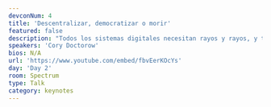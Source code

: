 ```yaml
---
devconNum: 4
title: 'Descentralizar, democratizar o morir'
featured: false
description: "Todos los sistemas digitales necesitan rayos y rayos, y todos esos rayos están conectados al mundo real. donde los gobiernos reales hacen políticas reales que determinen si y cómo funcionarán sus herramientas digitales. Las políticas no ocurren en un vacío. Las malas políticas son a veces el resultado de la confusión o la negligencia, pero más a menudo son el resultado de la corrupción, donde los incumbentes dominantes descubren cómo poner sus pulgares en las escalas para mantener su dominio y aplastar a los que se oponen a ellos. Cuanto más centralizada sea una industria, más fácil será para sus actores dominantes coludirse para lograr sus objetivos de política común. Centralization is corruption's handmaiden. Democratic processes produce good governance. Sin una buena gobernanza, todas las apuestas están apagadas: desde la seguridad de la información hasta la privacidad, el juego siempre estará amañado. Y ese es el dilema: para conseguir una buena política, necesitamos descentralizar. Para lograr la descentralización, necesitamos una buena política. aquí hay mucho en juego: Internet está más concentrado que en cualquier momento de su vida joven, y está creciendo a englobar cada campo del esfuerzo humano. Lograr el derecho a la política tecnológica es el requisito previo para abordar los problemas más apremiantes de nuestros tiempos. Desde el cambio climático a la desigualdad hasta la xenofobia y el sesgo racial y de género."
speakers: 'Cory Doctorow'
bios: N/A
url: 'https://www.youtube.com/embed/fbvEerKOcYs'
day: 'Day 2'
room: Spectrum
type: Talk
category: keynotes
---
```

